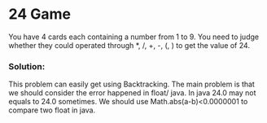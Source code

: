 # 24 Game

You have 4 cards each containing a number from 1 to 9. You need to judge whether they could operated through *, /, +, -, (, ) to get the value of 24.

### Solution:

This problem can easily get using Backtracking. The main problem is that we should consider the error happened in float/ java. In java 24.0 may not equals to 24.0 sometimes. We should use Math.abs(a-b)<0.0000001 to compare two float in java.